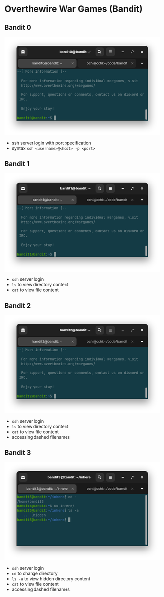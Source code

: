 # Overthewire War Games (Bandit)

## Bandit 0

![alt text](images/bandit0.png "bandit0")

- ssh server login with port specification
- syntax `ssh <username>@<host> -p <port>`

## Bandit 1

![alt text](images/bandit1.png "bandit1")

- `ssh` server login
- `ls` to view directory content
- `cat` to view file content

## Bandit 2

![alt text](images/bandit2.png "bandit1")

- `ssh` server login
- `ls` to view directory content
- `cat` to view file content
- accessing dashed filenames

## Bandit 3

![alt text](images/bandit3.png "bandit1")

- `ssh` server login
- `cd` to change directory
- `ls -a` to view hidden directory content
- `cat` to view file content
- accessing dashed filenames
